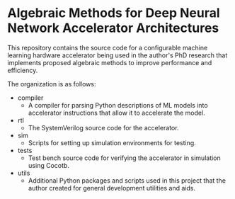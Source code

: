 # Algebraic Methods for Deep Neural Network Accelerator Architectures

This repository contains the source code for a configurable machine learning hardware accelerator being used in the author's PhD research that implements proposed algebraic methods to improve performance and efficiency.

The organization is as follows:
- compiler
  - A compiler for parsing Python descriptions of ML models into accelerator instructions that allow it to accelerate the model.
- rtl
  - The SystemVerilog source code for the accelerator.
- sim
  - Scripts for setting up simulation environments for testing.
- tests
  - Test bench source code for verifying the accelerator in simulation using Cocotb.
- utils
  - Additional Python packages and scripts used in this project that the author created for general development utilities and aids.
